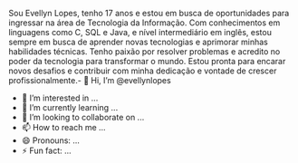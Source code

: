 Sou Evellyn Lopes, tenho 17 anos e estou em busca de oportunidades para ingressar na área de Tecnologia da Informação. Com conhecimentos em linguagens como C, SQL e Java, e nível intermediário em inglês, estou sempre em busca de aprender novas tecnologias e aprimorar minhas habilidades técnicas. Tenho paixão por resolver problemas e acredito no poder da tecnologia para transformar o mundo. Estou pronta para encarar novos desafios e contribuir com minha dedicação e vontade de crescer profissionalmente.- 👋 Hi, I’m @evellynlopes
- 👀 I’m interested in ...
- 🌱 I’m currently learning ...
- 💞️ I’m looking to collaborate on ...
- 📫 How to reach me ...
- 😄 Pronouns: ...
- ⚡ Fun fact: ...

<!---
evellynlopes/evellynlopes is a ✨ special ✨ repository because its `README.md` (this file) appears on your GitHub profile.
You can click the Preview link to take a look at your changes.
--->
